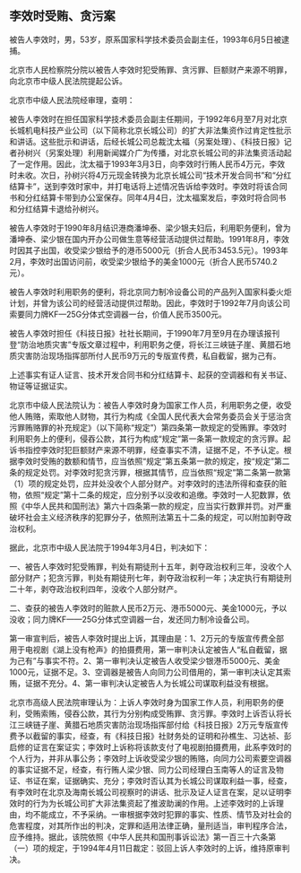 ## 李效时受贿、贪污案

被告人李效时，男，53岁，原系国家科学技术委员会副主任，1993年6月5日被逮捕。

北京市人民检察院分院以被告人李效时犯受贿罪、贪污罪、巨额财产来源不明罪，向北京市中级人民法院提起公诉。

北京市中级人民法院经审理，查明：

被告人李效时在担任国家科学技术委员会副主任期间，于1992年6月至7月对北京长城机电科技产业公司（以下简称北京长城公司）的扩大非法集资作过肯定性批示和讲话。这些批示和讲话，后经长城公司总裁沈太福（另案处理）、《科技日报》记者孙树兴（另案处理）利用新闻媒介广为传播，对北京长城公司的非法集资活动起了一定作用。因此，沈太福于1993年3月3日，向李效时行贿人民币4万元，李效时未收。次日，孙树兴将4万元现金转换为北京长城公司“技术开发合同书”和“分红结算卡”，送到李效时家中，并打电话将上述情况告诉给李效时。李效时将该合同书和分红结算卡带到办公室保存。同年4月4日，沈太福案发后，李效时将合同书和分红结算卡退给孙树兴。

被告人李效时于1990年8月结识港商潘坤泰、梁少银夫妇后，利用职务便利，曾为潘坤泰、梁少银在国内开办公司做生意等经营活动提供过帮助。1991年8月，李效时因其子出国，收受梁少银给予的港币5000元（折合人民币3453.5元）。1993年2月，李效时出国访问前，收受梁少银给予的美金1000元（折合人民币5740.2元）。

被告人李效时利用职务的便利，将北京同力制冷设备公司的产品列入国家科委火炬计划，并曾为该公司的经营活动提供过帮助。因此，李效时于1992年7月向该公司索要同力牌KF—25G分体式空调器一台，价值人民币3500元。

被告人李效时担任《科技日报》社社长期间，于1990年7月至9月在办理该报刊登“防治地质灾害”专版文章过程中，利用职务之便，将长江三峡链子崖、黄腊石地质灾害防治现场指挥部所付人民币9万元的专版宣传费，私自截留，据为己有。

上述事实有证人证言、技术开发合同书和分红结算卡、起获的空调器和有关书证、物证等证据证实。

北京市中级人民法院认为：被告人李效时身为国家工作人员，利用职务之便，收受他人贿赂，索取他人财物，其行为构成《全国人民代表大会常务委员会关于惩治贪污罪贿赂罪的补充规定》（以下简称“规定”）第四条第一款规定的受贿罪。李效时利用职务上的便利，侵吞公款，其行为构成“规定”第一条第一款规定的贪污罪。起诉书指控李效时犯巨额财产来源不明罪，经查事实不清，证据不足，不予认定。根据李效时受贿的数额和情节，应当依照“规定”第五条第一款的规定，按“规定”第二条的规定处罚。对李效时犯贪污罪，根据其情节，应当依照“规定”第二条第一款第（1）项的规定处罚，应并处没收个人部分财产。对李效时的违法所得和查获的赃物，依照“规定”第十二条的规定，应分别予以没收和追缴。李效时一人犯数罪，依照《中华人民共和国刑法》第六十四条第一款的规定，应当实行数罪并罚。对严重破坏社会主义经济秩序的犯罪分子，依照刑法第五十二条的规定，可以附加剥夺政治权利。

据此，北京市中级人民法院于1994年3月4日，判决如下：

一、被告人李效时犯受贿罪，判处有期徒刑十五年，剥夺政治权利三年，没收个人部分财产；犯贪污罪，判处有期徒刑七年，剥夺政治权利一年；决定执行有期徒刑二十年，剥夺政治权利四年，没收个人部分财产。

二、查获的被告人李效时的赃款人民币2万元、港币5000元、美金1000元，予以没收；同力牌KF——25G分体式空调器一台，发还同力制冷设备公司。

第一审宣判后，被告人李效时提出上诉，其理由是：1、2万元的专版宣传费全部用于电视剧《湖上没有枪声》的拍摄费用，第一审判决认定被告人“私自截留，据为己有”与事实不符。2、第一审判决认定被告人收受梁少银港币5000元、美金1000元，证据不足。3、空调器是被告人向同力公司借用的，第一审判决认定其索贿，证据不充分。4、第一审判决认定被告人为长城公司谋取利益没有根据。

北京市高级人民法院审理认为：上诉人李效时身为国家工作人员，利用职务的便利，受贿索贿，侵吞公款，其行为分别构成受贿罪、贪污罪。李效时上诉否认将长江三峡链子崖、黄腊石地质灾害防治现场指挥部付给《科技日报》2万元专版宣传费予以截留的事实，经查，有《科技日报》社财务处的证明和孙樵生、习达祯、彭启修的证言在案证实；李效时上诉称将该款支付了电视剧拍摄费用，此系李效时的个人行为，并非从事公务；李效时上诉收受梁少银的贿赂，向同力公司索要空调器的事实证据不足，经查，有行贿人梁少银、同力公司经理白玉南等人的证言及物证、书证在案，证据确实、充分；李效时否认其为长城公司谋取利益一事，经查，有李效时在北京及海南长城公司视察时的讲话、批示及证人证言在案，足以证明李效时的行为为长城公司扩大非法集资起了推波助澜的作用。上述李效时的上诉理由，均不能成立，不予采纳。一审根据李效时犯罪的事实、性质、情节及对社会的危害程度，对其所作出的判决，定罪和适用法律正确，量刑适当，审判程序合法，应予维持。据此，该院依照《中华人民共和国刑事诉讼法》第一百三十六条第（一）项的规定，于1994年4月11日裁定：驳回上诉人李效时的上诉，维持原审判决。

